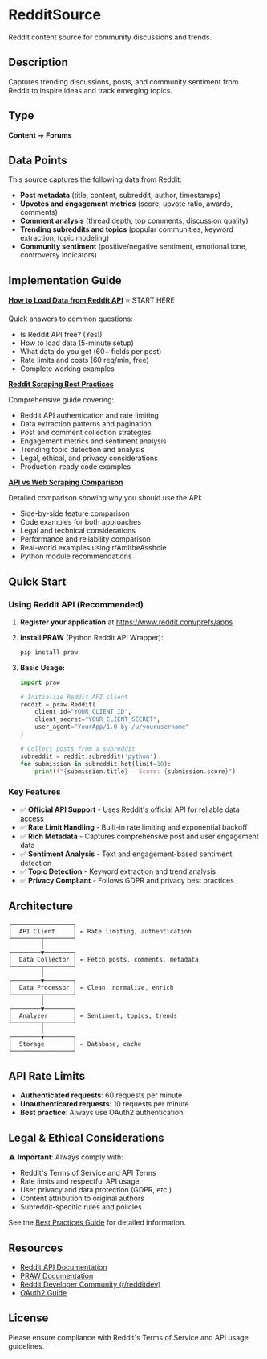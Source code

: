 # RedditSource

Reddit content source for community discussions and trends.

## Description

Captures trending discussions, posts, and community sentiment from Reddit to inspire ideas and track emerging topics.

## Type

**Content → Forums**

## Data Points

This source captures the following data from Reddit:

- **Post metadata** (title, content, subreddit, author, timestamps)
- **Upvotes and engagement metrics** (score, upvote ratio, awards, comments)
- **Comment analysis** (thread depth, top comments, discussion quality)
- **Trending subreddits and topics** (popular communities, keyword extraction, topic modeling)
- **Community sentiment** (positive/negative sentiment, emotional tone, controversy indicators)

## Implementation Guide

**[How to Load Data from Reddit API](./HOW_TO_LOAD_DATA.md)** ⭐ START HERE

Quick answers to common questions:
- Is Reddit API free? (Yes!)
- How to load data (5-minute setup)
- What data do you get (60+ fields per post)
- Rate limits and costs (60 req/min, free)
- Complete working examples

**[Reddit Scraping Best Practices](./REDDIT_SCRAPING_BEST_PRACTICES.md)**

Comprehensive guide covering:
- Reddit API authentication and rate limiting
- Data extraction patterns and pagination
- Post and comment collection strategies
- Engagement metrics and sentiment analysis
- Trending topic detection and analysis
- Legal, ethical, and privacy considerations
- Production-ready code examples

**[API vs Web Scraping Comparison](./API_VS_SCRAPING_COMPARISON.md)**

Detailed comparison showing why you should use the API:
- Side-by-side feature comparison
- Code examples for both approaches
- Legal and technical considerations
- Performance and reliability comparison
- Real-world examples using r/AmItheAsshole
- Python module recommendations

## Quick Start

### Using Reddit API (Recommended)

1. **Register your application** at https://www.reddit.com/prefs/apps
2. **Install PRAW** (Python Reddit API Wrapper):
   ```bash
   pip install praw
   ```

3. **Basic Usage:**
   ```python
   import praw

   # Initialize Reddit API client
   reddit = praw.Reddit(
       client_id="YOUR_CLIENT_ID",
       client_secret="YOUR_CLIENT_SECRET",
       user_agent="YourApp/1.0 by /u/yourusername"
   )

   # Collect posts from a subreddit
   subreddit = reddit.subreddit('python')
   for submission in subreddit.hot(limit=10):
       print(f"{submission.title} - Score: {submission.score}")
   ```

### Key Features

- ✅ **Official API Support** - Uses Reddit's official API for reliable data access
- ✅ **Rate Limit Handling** - Built-in rate limiting and exponential backoff
- ✅ **Rich Metadata** - Captures comprehensive post and user engagement data
- ✅ **Sentiment Analysis** - Text and engagement-based sentiment detection
- ✅ **Topic Detection** - Keyword extraction and trend analysis
- ✅ **Privacy Compliant** - Follows GDPR and privacy best practices

## Architecture

```
┌─────────────────┐
│  API Client     │ ← Rate limiting, authentication
└────────┬────────┘
         │
┌────────▼────────┐
│  Data Collector │ ← Fetch posts, comments, metadata
└────────┬────────┘
         │
┌────────▼────────┐
│  Data Processor │ ← Clean, normalize, enrich
└────────┬────────┘
         │
┌────────▼────────┐
│  Analyzer       │ ← Sentiment, topics, trends
└────────┬────────┘
         │
┌────────▼────────┐
│  Storage        │ ← Database, cache
└─────────────────┘
```

## API Rate Limits

- **Authenticated requests**: 60 requests per minute
- **Unauthenticated requests**: 10 requests per minute
- **Best practice**: Always use OAuth2 authentication

## Legal & Ethical Considerations

⚠️ **Important**: Always comply with:
- Reddit's Terms of Service and API Terms
- Rate limits and respectful API usage
- User privacy and data protection (GDPR, etc.)
- Content attribution to original authors
- Subreddit-specific rules and policies

See the [Best Practices Guide](./REDDIT_SCRAPING_BEST_PRACTICES.md#legal-and-ethical-considerations) for detailed information.

## Resources

- [Reddit API Documentation](https://www.reddit.com/dev/api/)
- [PRAW Documentation](https://praw.readthedocs.io/)
- [Reddit Developer Community (r/redditdev)](https://www.reddit.com/r/redditdev/)
- [OAuth2 Guide](https://github.com/reddit-archive/reddit/wiki/OAuth2)

## License

Please ensure compliance with Reddit's Terms of Service and API usage guidelines.
